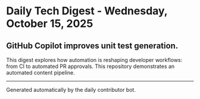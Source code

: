 # Daily Tech Digest - Wednesday, October 15, 2025

## GitHub Copilot improves unit test generation.

This digest explores how automation is reshaping developer workflows: from CI to automated PR approvals. This repository demonstrates an automated content pipeline.

---

Generated automatically by the daily contributor bot.